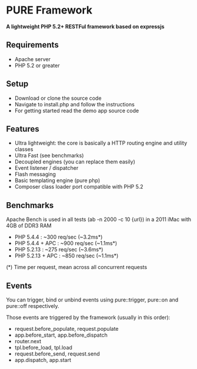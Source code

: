 # PURE Framework

**A lightweight PHP 5.2+ RESTFul framework based on expressjs**

## Requirements

* Apache server
* PHP 5.2 or greater

## Setup

* Download or clone the source code
* Navigate to install.php and follow the instructions
* For getting started read the demo app source code

## Features

* Ultra lightweight: the core is basically a HTTP routing engine and utility classes
* Ultra Fast (see benchmarks)
* Decoupled engines (you can replace them easily)
* Event listener / dispatcher
* Flash messaging
* Basic templating engine (pure php)
* Composer class loader port compatible with PHP 5.2

## Benchmarks

Apache Bench is used in all tests (ab -n 2000 -c 10 {url}) in a 2011 iMac with 4GB of DDR3 RAM

* PHP 5.4.4 :  ~300 req/sec (~3.2ms*)
* PHP 5.4.4 + APC :  ~900 req/sec (~1.1ms*)
* PHP 5.2.13 :  ~275 req/sec (~3.6ms*)
* PHP 5.2.13 + APC :  ~850 req/sec (~1.1ms*)

(*) Time per request, mean across all concurrent requests

## Events

You can trigger, bind or unbind events using pure::trigger, pure::on and
pure::off respectively.

Those events are triggered by the framework (usually in this order):

* request.before_populate, request.populate
* app.before_start, app.before_dispatch
* router.next
* tpl.before_load, tpl.load
* request.before_send, request.send
* app.dispatch, app.start